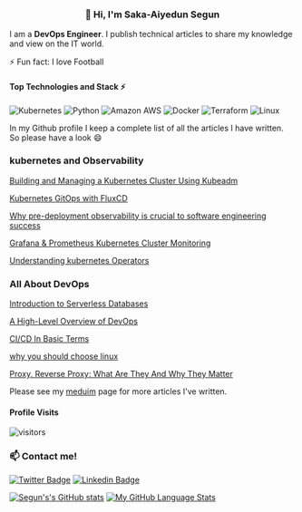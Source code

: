 <h3 align="center">👋 Hi, I'm Saka-Aiyedun Segun </h3>
<p align="center">
 


I am a **DevOps Engineer**. I publish technical articles to share my knowledge and view on the IT world.

⚡ Fun fact: I love Football

#### Top Technologies and Stack ⚡️

![Kubernetes](https://img.shields.io/static/v1?style=for-the-badge&message=Kubernetes&color=222222&logo=Kubernetes&logoColor=3970E4&label=)
![Python](https://img.shields.io/static/v1?style=for-the-badge&message=Python&color=FFE873&logo=Python&logoColor=4B8BBE&label=)
![Amazon AWS](https://img.shields.io/static/v1?style=for-the-badge&message=Amazon+AWS&color=232F3E&logo=Amazon+AWS&logoColor=FFFFFF&label=)  ![Docker](https://img.shields.io/static/v1?style=for-the-badge&message=Docker&color=2496ED&logo=Docker&logoColor=FFFFFF&label=) 
![Terraform](https://img.shields.io/static/v1?style=for-the-badge&message=Terraform&color=222222&logo=Terraform&logoColor=3970E4&label=)
![Linux](https://img.shields.io/static/v1?style=for-the-badge&message=Linux&color=222222&logo=Linux&logoColor=FCC624&label=)

In my Github profile I keep a complete list of all the articles I have written. So please have a look :smile:


 ### kubernetes and Observability 

 [Building and Managing a Kubernetes Cluster Using Kubeadm](https://earthly.dev/blog/k8cluster-mnging-blding-kubeadm/)
 
 [Kubernetes GitOps with FluxCD](https://earthly.dev/blog/k8s-gitops-with-fluxcd/)

 [Why pre-deployment observability is crucial to software engineering success](https://www.treno.io/why-pre-deployment-observability-is-crucial-to-software-engineering-success/)
 
 [Grafana & Prometheus Kubernetes Cluster Monitoring](https://earthly.dev/blog/grafana-and-prometheus-k8s/)

 [Understanding kubernetes Operators](https://earthly.dev/blog/kubernetes-operators/)

### All About DevOps

 [Introduction to Serverless Databases](https://fauna.com/blog/intro-to-serverless-databases)

 [A High-Level Overview of DevOps](https://medium.com/faun/a-high-level-overview-of-devops-ce0971477756)

 [CI/CD In Basic Terms](https://medium.com/faun/ci-cd-in-basic-terms-8cf739914d20)

 [why you should choose linux](https://medium.com/faun/why-you-should-choose-linux-692db33a3465)

 [Proxy, Reverse Proxy: What Are They And Why They Matter](https://medium.com/faun/proxy-reverse-proxy-what-are-they-and-why-they-matter-425be98c1ddf)

Please see my [meduim](https://medium.com/@Saka-aiyedun.segun) page for more articles I've written.
#### Profile Visits 

![visitors](https://komarev.com/ghpvc/?username=segun)

### :mailbox: Contact me!

[![Twitter Badge](https://img.shields.io/badge/-@kaytheog_-1ca0f1?style=flat&labelColor=1ca0f1&logo=twitter&logoColor=white)](https://twitter.com/kaytheog) [![Linkedin Badge](https://img.shields.io/badge/-Saka_Aiyedun_Segun-0e76a8?style=flat&labelColor=0e76a8&logo=linkedin&logoColor=white)](https://www.linkedin.com/in/segun-saka-aiyedun-3807981b9/) 

[![Segun's's GitHub stats](https://github-readme-stats.vercel.app/api?username=segunjkf&count_private=true&show_icons=true&theme=radical)](https://github.com/segunjkf/github-readme-stats) [![My GitHub Language Stats](https://github-readme-stats.vercel.app/api/top-langs/?username=segunjkf&langs_count=5&theme=radical&hide=ruby )]()
<!--
**segunjkf/segunjkf** is a ✨ _special_ ✨ repository because its `README.md` (this file) appears on your GitHub profile.


-->
